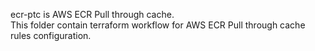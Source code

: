 ecr-ptc is AWS ECR Pull through cache. <br />
This folder contain terraform workflow for AWS ECR Pull through cache rules configuration. <br />
